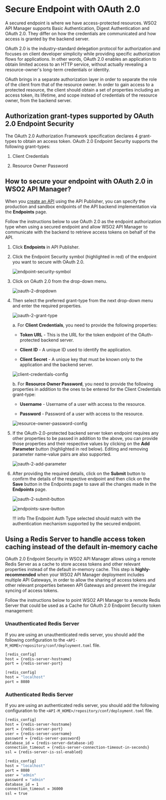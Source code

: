 # Secure Endpoint with OAuth 2.0

A secured endpoint is where we have access-protected resources. WSO2 API Manager supports Basic Authentication, Digest Authentication and OAuth 2.0. They differ on how the credentials are communicated and how access is granted by the backend server.

OAuth 2.0 is the industry-standard delegation protocol for authorization and focuses on client developer simplicity while providing specific authorization flows for applications. In other words, OAuth 2.0 enables an application to obtain limited access to an HTTP service, without actually revealing a resource-owner's long-term credentials or identity.

OAuth brings in a separate authorization layer in order to separate the role of the client from that of the resource owner. In order to gain access to a protected resource, the client should obtain a set of properties including an access token, its lifetime, and scope instead of credentials of the resource owner, from the backend server.

## Authorization grant-types supported by OAuth 2.0 Endpoint Security

The OAuth 2.0 Authorization Framework specification declares 4 grant-types to obtain an access token. OAuth 2.0 Endpoint Security supports the following grant-types:

1. Client Credentials

2. Resource Owner Password

## How to secure your endpoint with OAuth 2.0 in WSO2 API Manager?

When you [create an API]({{base_path}}/learn/design-api/create-api/create-a-rest-api) using the API Publisher, you can specify the production and sandbox endpoints of the API backend implementation via the **Endpoints** page.

Follow the instructions below to use OAuth 2.0 as the endpoint authorization type when using a secured endpoint and allow WSO2 API Manager to communicate with the backend to retrieve access tokens on behalf of the API.

1. Click **Endpoints** in API Publisher.

2. Click the Endpoint Security symbol (highlighted in red) of the endpoint you want to secure with OAuth 2.0.

     ![endpoint-security-symbol]({{base_path}}/assets/img/learn/endpoint-security-symbol.png)

3. Click on OAuth 2.0 from the drop-down menu.

     ![oauth-2-dropdown]({{base_path}}/assets/img/learn/oauth-2-dropdown.png)

4. Then select the preferred grant-type from the next drop-down menu and enter the required properties.

     ![oauth-2-grant-type]({{base_path}}/assets/img/learn/oauth-2-grant-type.png)

    a. For **Client Credentials**, you need to provide the following properties:

    * **Token URL** - This is the URL for the token endpoint of the OAuth-protected backend server.

    * **Client ID** - A unique ID used to identify the application.

    * **Client Secret** - A unique key that must be known only to the application and the backend server.

     ![client-credentials-config]({{base_path}}/assets/img/learn/client-credentials-config.png)

    b. For **Resource Owner Password**, you need to provide the following properties in addition to the ones to be entered for the Client Credentials grant-type:

    * **Username** - Username of a user with access to the resource.
        
    * **Password** - Password of a user with access to the resource.
    
     ![resource-owner-password-config]({{base_path}}/assets/img/learn/resource-owner-password-config.png)

5. If the OAuth-2.0-protected backend server token endpoint requires any other properties to be passed in addition to the above, you can provide those properties and their respective values by clicking on the **Add Parameter** button (highlighted in red below). Editing and removing parameter name-value pairs are also supported.

     ![oauth-2-add-parameter]({{base_path}}/assets/img/learn/oauth-2-add-parameter.png)

6. After providing the required details, click on the **Submit** button to confirm the details of the respective endpoint and then click on the **Save** button in the Endpoints page to save all the changes made in the **Endpoints** page.

     ![oauth-2-submit-button]({{base_path}}/assets/img/learn/oauth-2-submit-button.png)

     ![endpoints-save-button]({{base_path}}/assets/img/learn/endpoints-save-button.png)

    !!! info
        The Endpoint Auth Type selected should match with the authentication mechanism supported by the secured endpoint.

## Using a Redis Server to handle access token caching instead of the default in-memory cache

OAuth 2.0 Endpoint Security in WSO2 API Manager allows using a remote Redis Server as a cache to store access tokens and other relevant properties instead of the default in-memory cache. This step is **highly-recommended** when your WSO2 API Manager deployment includes multiple API Gateways, in order to allow the sharing of access tokens and other relevant properties between API Gateways and prevent the irregular syncing of access tokens.

Follow the instructions below to point WSO2 API Manager to a remote Redis Server that could be used as a Cache for OAuth 2.0 Endpoint Security token management:

### Unauthenticated Redis Server

If you are using an unauthenticated redis server, you should add the following configuration to the `<API-M_HOME>/repository/conf/deployment.toml` file.

``` bash tab="Format"
[redis_config]
host = {redis-server-hostname}
port = {redis-server-port}
```

``` bash tab="Example"
[redis_config]
host = "localhost"
port = 8080
```

### Authenticated Redis Server

If you are using an authenticated redis server, you should add the following configuration to the `<API-M_HOME>/repository/conf/deployment.toml` file.

``` bash tab="Format"
[redis_config]
host = {redis-server-hostname}
port = {redis-server-port}
user = {redis-server-username}
password = {redis-server-password}
database_id = {redis-server-database-id}
connection_timeout = {redis-server-connection-timeout-in-seconds}
ssl = {redis-server-is-ssl-enabled}
```

``` bash tab="Example"
[redis_config]
host = "localhost"
port = 8080
user = "admin"
password = "admin"
database_id = 1
connection_timeout = 36000
ssl = true
```
